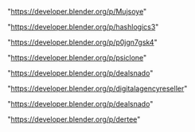 "https://developer.blender.org/p/Mujsoye"

"https://developer.blender.org/p/hashlogics3"

"https://developer.blender.org/p/p0jgn7gsk4"

"https://developer.blender.org/p/psiclone"

"https://developer.blender.org/p/dealsnado"

 
"https://developer.blender.org/p/digitalagencyreseller"


"https://developer.blender.org/p/dealsnado"


"https://developer.blender.org/p/dertee"


 
